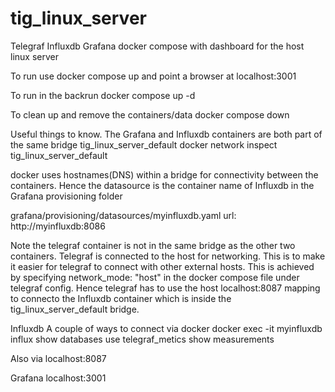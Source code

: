 # tig_linux_server
Telegraf Influxdb Grafana docker compose with dashboard for the host linux server

To run use
docker compose up 
and point a browser at localhost:3001

To run in the backrun
docker compose up -d

To clean up and remove the containers/data 
docker compose down

Useful things to know. 
The Grafana and Influxdb containers are both part of the same bridge tig_linux_server_default
docker network inspect tig_linux_server_default

docker uses hostnames(DNS) within a bridge for connectivity between the containers. Hence the datasource is the container name of Influxdb in the Grafana provisioning folder

grafana/provisioning/datasources/myinfluxdb.yaml
url: http://myinfluxdb:8086

Note the telegraf container is not in the same bridge as the other two containers. Telegraf is connected to the host for networking. This is to make it easier for telegraf to connect with other external hosts. 
This is achieved by specifying network_mode: "host"  in the docker compose file under telegraf config. Hence telegraf has to use the host localhost:8087 mapping to connecto the Influxdb container which is inside the tig_linux_server_default bridge. 

Influxdb
A couple of ways to connect via docker
docker exec -it myinfluxdb influx
show databases
use telegraf_metics
show measurements

Also via localhost:8087

Grafana
localhost:3001
 
